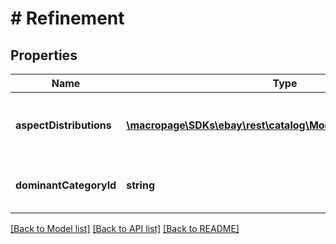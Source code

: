 # # Refinement

## Properties

Name | Type | Description | Notes
------------ | ------------- | ------------- | -------------
**aspectDistributions** | [**\macropage\SDKs\ebay\rest\catalog\Model\AspectDistribution[]**](AspectDistribution.md) | Contains information about one or more aspects that are associated with the category identified by &lt;b&gt;dominantCategoryId&lt;/b&gt;. | [optional]
**dominantCategoryId** | **string** | The ID of the category that eBay determines is most likely to cover the products matching the search criteria. | [optional]

[[Back to Model list]](../../README.md#models) [[Back to API list]](../../README.md#endpoints) [[Back to README]](../../README.md)
